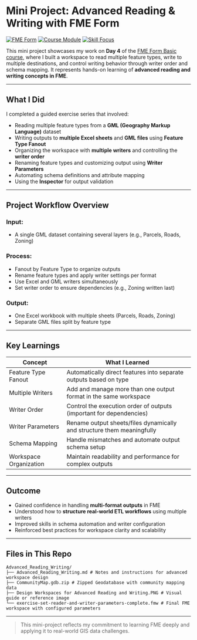 # Mini Project: Advanced Reading & Writing with FME Form

[![FME Form](https://img.shields.io/badge/FME-Form%202024-orange?logo=fme)](https://www.safe.com/fme/)
[![Course Module](https://img.shields.io/badge/Module-Day%204%20Completed-brightgreen)](https://academy.safe.com/path/fme-form-basic/design-workspaces-for-advanced-reading-and-writing/155975)
[![Skill Focus](https://img.shields.io/badge/Focus-Advanced%20Reading%20%26%20Writing-blue)](#)

This mini project showcases my work on **Day 4** of the [FME Form Basic course](https://academy.safe.com/path/fme-form-basic/design-workspaces-for-advanced-reading-and-writing/155975), where I built a workspace to read multiple feature types, write to multiple destinations, and control writing behavior through writer order and schema mapping. It represents hands-on learning of **advanced reading and writing concepts in FME**.

---

## What I Did

I completed a guided exercise series that involved:

- Reading multiple feature types from a **GML (Geography Markup Language)** dataset
- Writing outputs to **multiple Excel sheets** and **GML files** using **Feature Type Fanout**
- Organizing the workspace with **multiple writers** and controlling the **writer order**
- Renaming feature types and customizing output using **Writer Parameters**
- Automating schema definitions and attribute mapping
- Using the **Inspector** for output validation

---

## Project Workflow Overview

### Input:
- A single GML dataset containing several layers (e.g., Parcels, Roads, Zoning)

### Process:
- Fanout by Feature Type to organize outputs
- Rename feature types and apply writer settings per format
- Use Excel and GML writers simultaneously
- Set writer order to ensure dependencies (e.g., Zoning written last)

### Output:
- One Excel workbook with multiple sheets (Parcels, Roads, Zoning)
- Separate GML files split by feature type

---

## Key Learnings

| Concept | What I Learned |
|--------|----------------|
| Feature Type Fanout | Automatically direct features into separate outputs based on type |
| Multiple Writers | Add and manage more than one output format in the same workspace |
| Writer Order | Control the execution order of outputs (important for dependencies) |
| Writer Parameters | Rename output sheets/files dynamically and structure them meaningfully |
| Schema Mapping | Handle mismatches and automate output schema setup |
| Workspace Organization | Maintain readability and performance for complex outputs |

---

## Outcome

- Gained confidence in handling **multi-format outputs** in FME
- Understood how to **structure real-world ETL workflows** using multiple writers
- Improved skills in schema automation and writer configuration
- Reinforced best practices for workspace clarity and scalability

---

## Files in This Repo
```
Advanced_Reading_Writing/
├── Advanced_Reading_Writing.md # Notes and instructions for advanced workspace design
├── CommunityMap.gdb.zip # Zipped Geodatabase with community mapping data
├── Design Workspaces for Advanced Reading and Writing.PNG # Visual guide or reference image
└── exercise-set-reader-and-writer-parameters-complete.fmw # Final FME workspace with configured parameters
```
---

> This mini-project reflects my commitment to learning FME deeply and applying it to real-world GIS data challenges.
